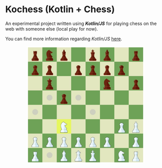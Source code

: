 # Kochess (Kotlin + Chess)
An experimental project written using **_Kotlin/JS_** for playing chess on the web with someone else (local play for now).

You can find more information regarding _Kotlin/JS_ [here](https://kotlinlang.org/docs/js-project-setup.html).

<p align="center">
<img src="https://github.com/Pexers/kochess/blob/master/images/game1.jpg" width="370">
</p>

